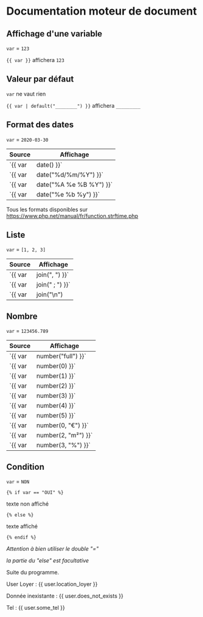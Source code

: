 # Documentation moteur de document
 
## Affichage d'une variable

`var` = `123`

`{{ var }}` affichera `123`

## Valeur par défaut

`var` ne vaut rien

`{{ var | default("________") }}` affichera `_________`

## Format des dates

`var` = `2020-03-30`

| Source                            | Affichage |
| ----------------------------------|----------------|
| `{{ var | date() }}`              | `2020-03-30` |
| `{{ var | date("%d/%m/%Y") }}`    | `30/03/2020` |
| `{{ var | date("%A %e %B %Y") }}` | `Lundi 30 mars 2020` |
| `{{ var | date("%e %b %y") }}`    | `30 mar 20` |

Tous les formats disponibles sur https://www.php.net/manual/fr/function.strftime.php

## Liste

`var` = `[1, 2, 3]`

| Source                            | Affichage |
| ----------------------------------|----------------|
| `{{ var | join(", ") }}`          | `1, 2, 3`     | 
| `{{ var | join(" ; ") }}`          | `1 ; 2 ; 3`     | 
| `{{ var | join("\n") | nl2br }}`  | `1 2 3` sur 3 lignes | 

## Nombre

`var` = `123456.789`

| Source                            | Affichage |
| ----------------------------------|----------------|
| `{{ var | number("full") }}` | `cent vingt-trois mille quatre cent cinquante-six virgule sept huit neuf` | 
| `{{ var | number(0) }}`      | `123 457` | 
| `{{ var | number(1) }}`      | `123 456,8` | 
| `{{ var | number(2) }}`      | `123 456,79` | 
| `{{ var | number(3) }}`      | `123 456,789` | 
| `{{ var | number(4) }}`      | `123 456,7890` | 
| `{{ var | number(5) }}`      | `123 456,78900` | 
| `{{ var | number(0, "€") }}`      | `123 457 €` | 
| `{{ var | number(2, "m²") }}`      | `123 456,79 m²` | 
| `{{ var | number(3, "%") }}`      | `123 456,789 %` | 

## Condition

`var` = `NON`

`{% if var == "OUI" %}`

texte non affiché

`{% else %}`

texte affiché

`{% endif %}`

*Attention à bien utiliser le double "="*

*la partie du "else" est facultative*

Suite du programme.

User
Loyer : {{ user.location_loyer }}

Donnée inexistante : {{ user.does_not_exists }}

Tel : {{ user.some_tel }}





